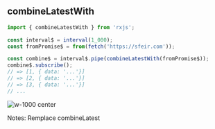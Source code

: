 ## combineLatestWith

```typescript
import { combineLatestWith } from 'rxjs';

const interval$ = interval(1_000);
const fromPromise$ = from(fetch('https://sfeir.com'));

const combine$ = interval$.pipe(combineLatestWith(fromPromise$));
combine$.subscribe();
// => [1, { data: '...'}]
// => [2, { data: '...'}]
// => [3, { data: '...'}]
// ...
```

<!-- .element: class="big-code" -->

![w-1000 center](./assets/images/diagrams/factory_combinelatestwith.svg)

Notes:
Remplace combineLatest
